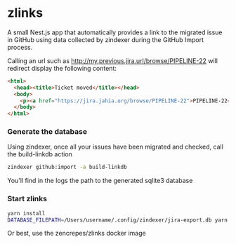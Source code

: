 # zlinks

A small Nest.js app that automatically provides a link to the migrated issue in GitHub using data collected by zindexer during the GitHub Import process.

Calling an url such as http://my.previous.jira.url/browse/PIPELINE-22 will redirect display the following content:

```html
<html>
  <head><title>Ticket moved</title></head>
  <body>
    <p><a href="https://jira.jahia.org/browse/PIPELINE-22">PIPELINE-22</a> has moved to a new home at: <a href="https://github.com/my-org/jira-pipeline/issues/129">https://github.com/my-org/jira-pipeline/issues/129</a></p>
  </body>
</html>
```

### Generate the database

Using zindexer, once all your issues have been migrated and checked, call the build-linkdb action

```bash 
zindexer github:import -a build-linkdb
```

You'll find in the logs the path to the generated sqlite3 database

### Start zlinks

```bash 
yarn install
DATABASE_FILEPATH=/Users/username/.config/zindexer/jira-export.db yarn run start
```

Or best, use the zencrepes/zlinks docker image